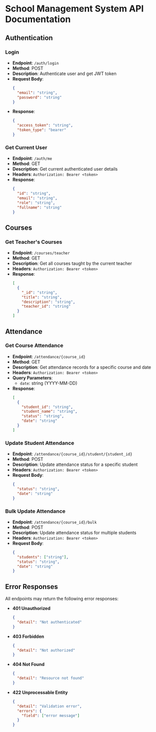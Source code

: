 # School Management System API Documentation

## Authentication

### Login
- **Endpoint**: `/auth/login`
- **Method**: POST
- **Description**: Authenticate user and get JWT token
- **Request Body**:
  ```json
  {
    "email": "string",
    "password": "string"
  }
  ```
- **Response**:
  ```json
  {
    "access_token": "string",
    "token_type": "bearer"
  }
  ```

### Get Current User
- **Endpoint**: `/auth/me`
- **Method**: GET
- **Description**: Get current authenticated user details
- **Headers**: `Authorization: Bearer <token>`
- **Response**:
  ```json
  {
    "id": "string",
    "email": "string",
    "role": "string",
    "fullname": "string"
  }
  ```

## Courses

### Get Teacher's Courses
- **Endpoint**: `/courses/teacher`
- **Method**: GET
- **Description**: Get all courses taught by the current teacher
- **Headers**: `Authorization: Bearer <token>`
- **Response**:
  ```json
  [
    {
      "_id": "string",
      "title": "string",
      "description": "string",
      "teacher_id": "string"
    }
  ]
  ```

## Attendance

### Get Course Attendance
- **Endpoint**: `/attendance/{course_id}`
- **Method**: GET
- **Description**: Get attendance records for a specific course and date
- **Headers**: `Authorization: Bearer <token>`
- **Query Parameters**:
  - `date`: string (YYYY-MM-DD)
- **Response**:
  ```json
  [
    {
      "student_id": "string",
      "student_name": "string",
      "status": "string",
      "date": "string"
    }
  ]
  ```

### Update Student Attendance
- **Endpoint**: `/attendance/{course_id}/student/{student_id}`
- **Method**: POST
- **Description**: Update attendance status for a specific student
- **Headers**: `Authorization: Bearer <token>`
- **Request Body**:
  ```json
  {
    "status": "string",
    "date": "string"
  }
  ```

### Bulk Update Attendance
- **Endpoint**: `/attendance/{course_id}/bulk`
- **Method**: POST
- **Description**: Update attendance status for multiple students
- **Headers**: `Authorization: Bearer <token>`
- **Request Body**:
  ```json
  {
    "students": ["string"],
    "status": "string",
    "date": "string"
  }
  ```

## Error Responses

All endpoints may return the following error responses:

- **401 Unauthorized**
  ```json
  {
    "detail": "Not authenticated"
  }
  ```

- **403 Forbidden**
  ```json
  {
    "detail": "Not authorized"
  }
  ```

- **404 Not Found**
  ```json
  {
    "detail": "Resource not found"
  }
  ```

- **422 Unprocessable Entity**
  ```json
  {
    "detail": "Validation error",
    "errors": {
      "field": ["error message"]
    }
  }
  ``` 